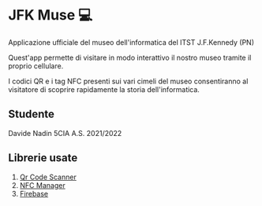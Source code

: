 # JFK Muse 💻

Applicazione ufficiale del museo dell'informatica del ITST J.F.Kennedy (PN)

Quest'app permette di visitare in modo interattivo il nostro museo tramite il proprio cellulare.

I codici QR e i tag NFC presenti sui vari cimeli del museo consentiranno al visitatore di scoprire rapidamente la storia dell'informatica.

## Studente
Davide Nadin
5CIA
A.S. 2021/2022

## Librerie usate
1. [Qr Code Scanner](https://github.com/juliuscanute/qr_code_scanner)
2. [NFC Manager](https://github.com/okadan/flutter-nfc-manager)
3. [Firebase](https://github.com/FirebaseExtended/firebase-dart)
